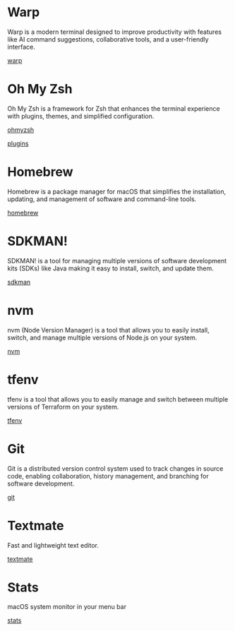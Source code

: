 # Warp

Warp is a modern terminal designed to improve productivity with features like AI command suggestions, collaborative tools, and a user-friendly interface.

[warp](https://www.warp.dev/)

# Oh My Zsh

Oh My Zsh is a framework for Zsh that enhances the terminal experience with plugins, themes, and simplified configuration.

[ohmyzsh](https://ohmyz.sh/)

[plugins](https://gist.github.com/n1snt/454b879b8f0b7995740ae04c5fb5b7df)

# Homebrew

Homebrew is a package manager for macOS that simplifies the installation, updating, and management of software and command-line tools.

[homebrew](https://brew.sh/)

# SDKMAN!

SDKMAN! is a tool for managing multiple versions of software development kits (SDKs) like Java making it easy to install, switch, and update them.

[sdkman](https://sdkman.io/)  

# nvm

nvm (Node Version Manager) is a tool that allows you to easily install, switch, and manage multiple versions of Node.js on your system.

[nvm](https://github.com/nvm-sh/nvm)

# tfenv

tfenv is a tool that allows you to easily manage and switch between multiple versions of Terraform on your system.

[tfenv](https://github.com/tfutils/tfenv)

# Git

Git is a distributed version control system used to track changes in source code, enabling collaboration, history management, and branching for software development.

[git](https://git-scm.com/)

# Textmate

Fast and lightweight text editor.

[textmate](https://macromates.com/)

# Stats

macOS system monitor in your menu bar

[stats](https://github.com/exelban/stats)
